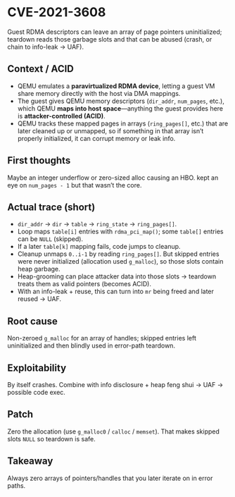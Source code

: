 # CVE-2021-3608

Guest RDMA descriptors can leave an array of page pointers uninitialized; teardown reads those garbage slots and that can be abused (crash, or chain to info-leak → UAF).

## Context / ACID
- QEMU emulates a **paravirtualized RDMA device**, letting a guest VM share memory directly with the host via DMA mappings.  
- The guest gives QEMU memory descriptors (`dir_addr`, `num_pages`, etc.), which QEMU **maps into host space**—anything the guest provides here is **attacker-controlled (ACID)**.  
- QEMU tracks these mapped pages in arrays (`ring_pages[]`, etc.) that are later cleaned up or unmapped, so if something in that array isn’t properly initialized, it can corrupt memory or leak info.

## First thoughts
Maybe an integer underflow or zero-sized alloc causing an HBO. kept an eye on `num_pages - 1` but that wasn’t the core.

## Actual trace (short)

- `dir_addr` → `dir` → `table` → `ring_state` → `ring_pages[]`.  
- Loop maps `table[i]` entries with `rdma_pci_map()`; some `table[]` entries can be `NULL` (skipped).  
- If a later `table[k]` mapping fails, code jumps to cleanup.  
- Cleanup unmaps `0..i-1` by reading `ring_pages[]`. But skipped entries were never initialized (allocation used `g_malloc`), so those slots contain heap garbage.  
- Heap-grooming can place attacker data into those slots → teardown treats them as valid pointers (becomes ACID).  
- With an info-leak + reuse, this can turn into `mr` being freed and later reused → UAF.

## Root cause
Non-zeroed `g_malloc` for an array of handles; skipped entries left uninitialized and then blindly used in error-path teardown.

## Exploitability
By itself crashes. Combine with info disclosure + heap feng shui → UAF → possible code exec.

## Patch
Zero the allocation (use `g_malloc0` / `calloc` / `memset`). That makes skipped slots `NULL` so teardown is safe.

## Takeaway
Always zero arrays of pointers/handles that you later iterate on in error paths.
